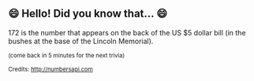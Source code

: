 ## :smile: Hello! Did you know that... :smile:
172 is the number that appears on the back of the US $5 dollar bill (in the bushes at the base of the Lincoln Memorial).

<sup>(come back in 5 minutes for the next trivia)</sup>


<sup>Credits: http://numbersapi.com</sup>
